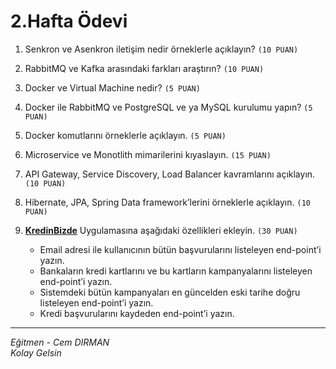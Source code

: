 # 2.Hafta Ödevi

1. Senkron ve Asenkron iletişim nedir örneklerle açıklayın? `(10 PUAN)`

2. RabbitMQ ve Kafka arasındaki farkları araştırın? `(10 PUAN)`

3. Docker ve Virtual Machine nedir? `(5 PUAN)`

4. Docker ile RabbitMQ ve PostgreSQL ve ya MySQL kurulumu yapın? `(5 PUAN)`

5. Docker komutlarını örneklerle açıklayın. `(5 PUAN)`

6. Microservice ve Monotlith mimarilerini kıyaslayın. `(15 PUAN)`

7. API Gateway, Service Discovery, Load Balancer kavramlarını açıklayın. `(10 PUAN)`

8. Hibernate, JPA, Spring Data framework’lerini örneklerle açıklayın. `(10 PUAN)`

9. [**KredinBizde**](https://github.com/Definex-Java-Spring-Bootcampp/kredinbizde-service) Uygulamasına aşağıdaki özellikleri ekleyin. `(30 PUAN)`
    - Email adresi ile kullanıcının bütün başvurularını listeleyen end-point’i yazın.
    - Bankaların kredi kartlarını ve bu kartların kampanyalarını listeleyen end-point’i yazın.
    - Sistemdeki bütün kampanyaları en güncelden eski tarihe doğru listeleyen end-point’i yazın.
    - Kredi başvurularını kaydeden end-point’i yazın.
---
*Eğitmen - Cem DIRMAN*  
*Kolay Gelsin*
